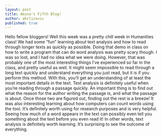 ```yaml
---
layout: post
title: Amina's Fifth Blog!
author: akrlicevic
published: true
---
```

Hello fellow bloggers! 
Well this week was a pretty chill week in Humanities class! We had some “fun” learning about text analysis and how to read through longer texts as quickly as possible. Doing that demo in class on how to write a program that can do word analysis was pretty scary though. I was so lost, and I had no idea what we were doing. However, that was probably one of the most interesting things I’ve experienced so far in the class, and pretty useful as well. It might seem impossible to read through a long text quickly and understand everything you just read, but it is if you perform this method. With this, you’ll get an understanding of at least the most important details in the text. 
Text analysis is definitely useful when you’re reading through a passage quickly. An important thing is to find out what the reason for the author writing the passage is, and what the passage is about. Once those two are figured out, finding out the rest is a breeze! It was also interesting learning about how computers can count words using the tool. It’s definitely worth using for research purposes and is very helpful. Seeing how much of a word appears in the text can possibly even tell you something about the text before you even read it! In other words, text analysis is definitely worth learning. It’s surprising to see the outcome of everything. 
